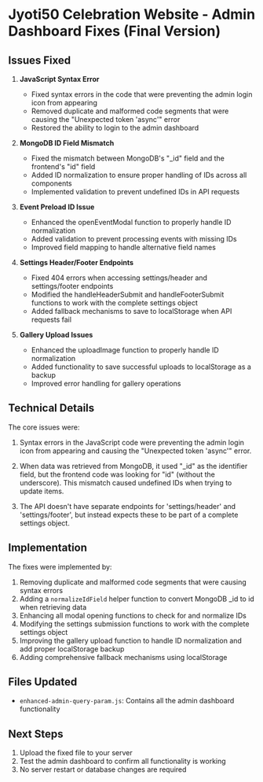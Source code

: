 # Jyoti50 Celebration Website - Admin Dashboard Fixes (Final Version)

## Issues Fixed

1. **JavaScript Syntax Error**
   - Fixed syntax errors in the code that were preventing the admin login icon from appearing
   - Removed duplicate and malformed code segments that were causing the "Unexpected token 'async'" error
   - Restored the ability to login to the admin dashboard

2. **MongoDB ID Field Mismatch**
   - Fixed the mismatch between MongoDB's "_id" field and the frontend's "id" field
   - Added ID normalization to ensure proper handling of IDs across all components
   - Implemented validation to prevent undefined IDs in API requests

3. **Event Preload ID Issue**
   - Enhanced the openEventModal function to properly handle ID normalization
   - Added validation to prevent processing events with missing IDs
   - Improved field mapping to handle alternative field names

4. **Settings Header/Footer Endpoints**
   - Fixed 404 errors when accessing settings/header and settings/footer endpoints
   - Modified the handleHeaderSubmit and handleFooterSubmit functions to work with the complete settings object
   - Added fallback mechanisms to save to localStorage when API requests fail

5. **Gallery Upload Issues**
   - Enhanced the uploadImage function to properly handle ID normalization
   - Added functionality to save successful uploads to localStorage as a backup
   - Improved error handling for gallery operations

## Technical Details

The core issues were:

1. Syntax errors in the JavaScript code were preventing the admin login icon from appearing and causing the "Unexpected token 'async'" error.

2. When data was retrieved from MongoDB, it used "_id" as the identifier field, but the frontend code was looking for "id" (without the underscore). This mismatch caused undefined IDs when trying to update items.

3. The API doesn't have separate endpoints for 'settings/header' and 'settings/footer', but instead expects these to be part of a complete settings object.

## Implementation

The fixes were implemented by:

1. Removing duplicate and malformed code segments that were causing syntax errors
2. Adding a `normalizeIdField` helper function to convert MongoDB _id to id when retrieving data
3. Enhancing all modal opening functions to check for and normalize IDs
4. Modifying the settings submission functions to work with the complete settings object
5. Improving the gallery upload function to handle ID normalization and add proper localStorage backup
6. Adding comprehensive fallback mechanisms using localStorage

## Files Updated
- `enhanced-admin-query-param.js`: Contains all the admin dashboard functionality

## Next Steps
1. Upload the fixed file to your server
2. Test the admin dashboard to confirm all functionality is working
3. No server restart or database changes are required
